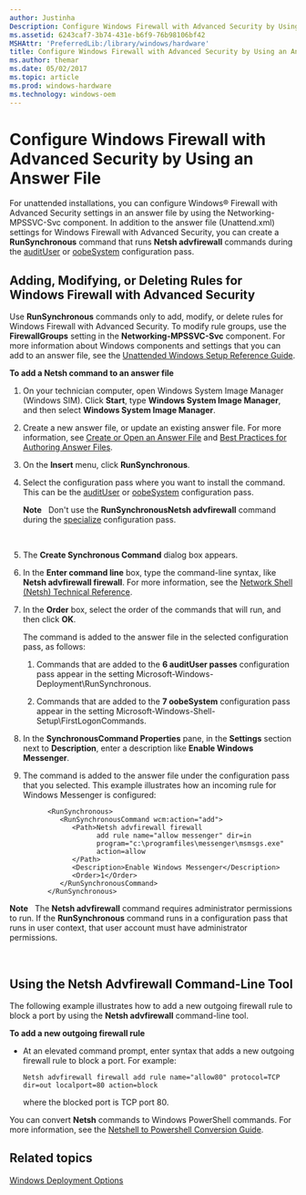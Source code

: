 ```yaml
---
author: Justinha
Description: Configure Windows Firewall with Advanced Security by Using an Answer File
ms.assetid: 6243caf7-3b74-431e-b6f9-76b98106bf42
MSHAttr: 'PreferredLib:/library/windows/hardware'
title: Configure Windows Firewall with Advanced Security by Using an Answer File
ms.author: themar
ms.date: 05/02/2017
ms.topic: article
ms.prod: windows-hardware
ms.technology: windows-oem
---
```


# Configure Windows Firewall with Advanced Security by Using an Answer File


For unattended installations, you can configure Windows® Firewall with Advanced Security settings in an answer file by using the Networking-MPSSVC-Svc component. In addition to the answer file (Unattend.xml) settings for Windows Firewall with Advanced Security, you can create a **RunSynchronous** command that runs **Netsh advfirewall** commands during the [auditUser](audituser.md) or [oobeSystem](oobesystem.md) configuration pass.

## <span id="Adding__Modifying__or_Deleting_Rules_for_Windows_Firewall_with_Advanced_Security"></span><span id="adding__modifying__or_deleting_rules_for_windows_firewall_with_advanced_security"></span><span id="ADDING__MODIFYING__OR_DELETING_RULES_FOR_WINDOWS_FIREWALL_WITH_ADVANCED_SECURITY"></span>Adding, Modifying, or Deleting Rules for Windows Firewall with Advanced Security


Use **RunSynchronous** commands only to add, modify, or delete rules for Windows Firewall with Advanced Security. To modify rule groups, use the **FirewallGroups** setting in the **Networking-MPSSVC-Svc** component. For more information about Windows components and settings that you can add to an answer file, see the [Unattended Windows Setup Reference Guide](http://go.microsoft.com/fwlink/?LinkId=206281).

**To add a Netsh command to an answer file**

1.  On your technician computer, open Windows System Image Manager (Windows SIM). Click **Start**, type **Windows System Image Manager**, and then select **Windows System Image Manager**.

2.  Create a new answer file, or update an existing answer file. For more information, see [Create or Open an Answer File](https://msdn.microsoft.com/library/windows/hardware/dn915085) and [Best Practices for Authoring Answer Files](https://msdn.microsoft.com/library/windows/hardware/dn915073).

3.  On the **Insert** menu, click **RunSynchronous**.

4.  Select the configuration pass where you want to install the command. This can be the [auditUser](audituser.md) or [oobeSystem](oobesystem.md) configuration pass.

    **Note**  
    Don't use the **RunSynchronousNetsh advfirewall** command during the [specialize](specialize.md) configuration pass.

     

5.  The **Create Synchronous Command** dialog box appears.

6.  In the **Enter command line** box, type the command-line syntax, like **Netsh advfirewall firewall**. For more information, see the [Network Shell (Netsh) Technical Reference](http://go.microsoft.com/fwlink/?LinkId=234733).

7.  In the **Order** box, select the order of the commands that will run, and then click **OK**.

    The command is added to the answer file in the selected configuration pass, as follows:

    1.  Commands that are added to the **6 auditUser passes** configuration pass appear in the setting Microsoft-Windows-Deployment\\RunSynchronous.

    2.  Commands that are added to the **7 oobeSystem** configuration pass appear in the setting Microsoft-Windows-Shell-Setup\\FirstLogonCommands.

8.  In the **SynchronousCommand Properties** pane, in the **Settings** section next to **Description**, enter a description like **Enable Windows Messenger**.

9.  The command is added to the answer file under the configuration pass that you selected. This example illustrates how an incoming rule for Windows Messenger is configured:

    ``` syntax
          <RunSynchronous>
             <RunSynchronousCommand wcm:action="add">
                <Path>Netsh advfirewall firewall 
                      add rule name="allow messenger" dir=in 
                      program="c:\programfiles\messenger\msmsgs.exe"
                      action=allow
                </Path>
                <Description>Enable Windows Messenger</Description>
                <Order>1</Order>
             </RunSynchronousCommand>
          </RunSynchronous>
    ```

**Note**  
The **Netsh advfirewall** command requires administrator permissions to run. If the **RunSynchronous** command runs in a configuration pass that runs in user context, that user account must have administrator permissions.

 

## <span id="Using_the_Netsh_Advfirewall_Command-Line_Tool"></span><span id="using_the_netsh_advfirewall_command-line_tool"></span><span id="USING_THE_NETSH_ADVFIREWALL_COMMAND-LINE_TOOL"></span>Using the Netsh Advfirewall Command-Line Tool


The following example illustrates how to add a new outgoing firewall rule to block a port by using the **Netsh advfirewall** command-line tool.

**To add a new outgoing firewall rule**

-   At an elevated command prompt, enter syntax that adds a new outgoing firewall rule to block a port. For example:

    ``` syntax
    Netsh advfirewall firewall add rule name="allow80" protocol=TCP
    dir=out localport=80 action=block
    ```

    where the blocked port is TCP port 80.

You can convert **Netsh** commands to Windows PowerShell commands. For more information, see the [Netshell to Powershell Conversion Guide](http://go.microsoft.com/fwlink/?LinkId=234734).

## <span id="related_topics"></span>Related topics


[Windows Deployment Options](windows-deployment-options.md)

 

 






